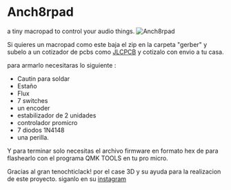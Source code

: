 # Anch8rpad
a tiny macropad to control your audio things.
![Anch8rpad](https://i.imgur.com/ZNdrnw0.png)

Si quieres un macropad como este baja el zip en la carpeta "gerber" y subelo a un cotizador de pcbs como [JLCPCB](https://jlcpcb.com)
y cotizalo con envio a tu casa.

para armarlo necesitaras lo siguiente : 
* Cautin para soldar
* Estaño
* Flux
* 7 switches
* un encoder
* estabilizador de 2 unidades 
* controlador promicro
* 7 diodos 1N4148
* una perilla.

Y para terminar solo necesitas el archivo firmware en formato hex de para flashearlo con el programa QMK TOOLS en tu pro micro.

Gracias al gran tenochticlack! por el case 3D y su ayuda para la realizacion de este proyecto. siganlo en su [instagram](https://www.instagram.com/tenochticlack)

